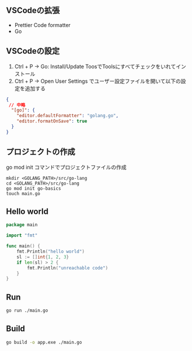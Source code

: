 ## VSCodeの拡張

- Prettier Code formatter
- Go

## VSCodeの設定

1. Ctrl + P → Go: Install/Update ToosでToolsにすべてチェックをいれてインストール
2. Ctrl + P → Open User Settings でユーザー設定ファイルを開いて以下の設定を追加する

```json
{
 // 中略
  "[go]": {
    "editor.defaultFormatter": "golang.go",
    "editor.formatOnSave": true
  }
}
```

##  プロジェクトの作成

go mod init コマンドでプロジェクトファイルの作成

```
mkdir <GOLANG_PATH>/src/go-lang
cd <GOLANG_PATH>/src/go-lang 
go mod init go-basics
touch main.go
```

## Hello world

```go
package main

import "fmt"

func main() {
	fmt.Println("hello world")
	sl := []int{1, 2, 3}
	if len(sl) > 2 {
		fmt.Println("unreachable code")
	}
}
```

## Run

```bash
go run ./main.go
```

## Build

```bash
go build -o app.exe ./main.go
```
